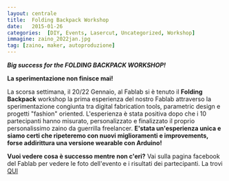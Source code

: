 ```yaml
---
layout: centrale
title:  Folding Backpack Workshop
date:   2015-01-26
categories:  [DIY, Events, Lasercut, Uncategorized, Workshop]
immagine: zaino_2022jan.jpg
tag: [zaino, maker, autoproduzione]
---
```

***Big success for the
FOLDING BACKPACK WORKSHOP!***

**La sperimentazione non finisce mai!**

La scorsa settimana, il 20/22 Gennaio, al Fablab si è tenuto il **Folding Backpack** workshop la prima esperienza del nostro Fablab attraverso la sperimentazione congiunta tra digital fabrication tools, parametric design e progetti "fashion" oriented. L'esperienza è stata positiva dopo che i 10 partecipanti hanno misurato, personalizzato e finalizzato il proprio personalissimo zaino da guerrilla freelancer. **E'stata un'esperienza unica e siamo certi che ripeteremo con nuovi miglioramenti e improvements, forse addirittura una versione wearable con Arduino!**

**Vuoi vedere cosa è successo mentre non c'eri?**
Vai sulla pagina facebook del Fablab per vedere le foto dell'evento e i risultati dei partecipanti.
La trovi [QUI](https://www.facebook.com/fablabtorino)
